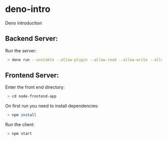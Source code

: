 # deno-intro
Deno introduction

## Backend Server:

Run the server:
```bash
 > deno run --unstable --allow-plugin --allow-read --allow-write --allow-env --allow-net deno/app.ts
``` 

## Frontend Server:

Enter the front end directory:
```bash
 > cd node-frontend-app
```

On first run you need to install dependencies:
```bash
 > npm install
```

Run the client:
```bash
 > npm start
```


